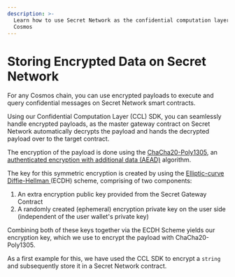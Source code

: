 ```yaml
---
description: >-
  Learn how to use Secret Network as the confidential computation layer of the
  Cosmos
---
```


# Storing Encrypted Data on Secret Network

For any Cosmos chain, you can use encrypted payloads to execute and query confidential messages on Secret Network smart contracts.&#x20;

Using our Confidential Computation Layer  (CCL) SDK, you can seamlessly handle encrypted payloads, as the master gateway contract on Secret  Network automatically decrypts the payload and hands the decrypted payload over to the target contract.&#x20;

The encryption of the payload is done using the [ChaCha20-Poly1305](https://en.wikipedia.org/wiki/ChaCha20-Poly1305), an [authenticated encryption with additional data (AEAD)](https://en.wikipedia.org/wiki/Authenticated\_encryption) algorithm.

The key for this symmetric encryption is created by using the [Elliptic-curve Diffie-Hellman ](https://en.wikipedia.org/wiki/Elliptic-curve\_Diffie%E2%80%93Hellman)(ECDH) scheme, comprising of two components:&#x20;

1. An extra encryption public key provided from the Secret Gateway Contract
2. A randomly created (ephemeral) encryption private key on the user side (independent of the user wallet's private key)

Combining both of these keys together via the ECDH Scheme yields our encryption key, which we use to encrypt the payload with ChaCha20-Poly1305.

As a first example for this, we have used the CCL SDK to  encrypt a `string` and subsequently store it in a Secret Network contract.&#x20;
